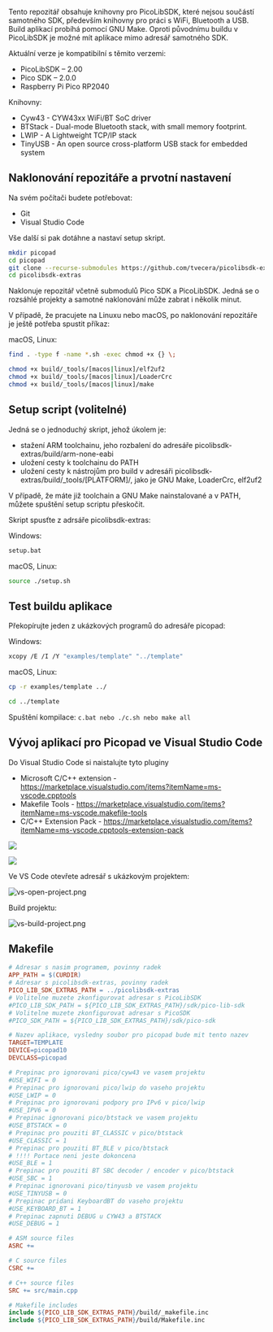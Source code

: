 Tento repozitář obsahuje knihovny pro PicoLibSDK, které nejsou součástí samotného SDK, především knihovny pro práci
s WiFi, Bluetooth a USB. Build aplikací probíhá pomocí GNU Make. Oproti původnímu buildu v PicoLibSDK je možné mít
aplikace mimo adresář samotného SDK.

Aktuální verze je kompatibilní s těmito verzemi:

* PicoLibSDK – 2.00
* Pico SDK – 2.0.0
* Raspberry Pi Pico RP2040

Knihovny:

* Cyw43 - CYW43xx WiFi/BT SoC driver
* BTStack - Dual-mode Bluetooth stack, with small memory footprint.
* LWIP - A Lightweight TCP/IP stack
* TinyUSB - An open source cross-platform USB stack for embedded system

## Naklonování repozitáře a prvotní nastavení

Na svém počítači budete potřebovat:

* Git
* Visual Studio Code

Vše další si pak dotáhne a nastaví setup skript.

```bash
mkdir picopad
cd picopad
git clone --recurse-submodules https://github.com/tvecera/picolibsdk-extras.git
cd picolibsdk-extras
```

Naklonuje repozitář včetně submodulů Pico SDK a PicoLibSDK. Jedná se o rozsáhlé projekty a samotné naklonování může
zabrat i několik minut.

V případě, že pracujete na Linuxu nebo macOS, po naklonování repozitáře je ještě potřeba spustit příkaz:

macOS, Linux:

```bash
find . -type f -name *.sh -exec chmod +x {} \;

chmod +x build/_tools/[macos|linux]/elf2uf2
chmod +x build/_tools/[macos|linux]/LoaderCrc
chmod +x build/_tools/[macos|linux]/make
```

## Setup script (volitelné)

Jedná se o jednoduchý skript, jehož úkolem je:

* stažení ARM toolchainu, jeho rozbalení do adresáře picolibsdk-extras/build/arm-none-eabi
* uložení cesty k toolchainu do PATH
* uložení cesty k nástrojům pro build v adresáři picolibsdk-extras/build/_tools/[PLATFORM]/, jako je GNU Make,
  LoaderCrc, elf2uf2

V případě, že máte již toolchain a GNU Make nainstalované a v PATH, můžete spuštění setup scriptu přeskočit.

Skript spusťte z adrsáře picolibsdk-extras:

Windows:

```bash
setup.bat
```

macOS, Linux:

```bash
source ./setup.sh
```

## Test buildu aplikace

Překopírujte jeden z ukázkových programů do adresáře picopad:

Windows:

```bash
xcopy /E /I /Y "examples/template" "../template"
```

macOS, Linux:

```bash
cp -r examples/template ../
```

```bash
cd ../template
```

Spuštění kompilace: ```c.bat nebo ./c.sh nebo make all```

## Vývoj aplikací pro Picopad ve Visual Studio Code

Do Visual Studio Code si naistalujte tyto pluginy

* Microsoft C/C++ extension - https://marketplace.visualstudio.com/items?itemName=ms-vscode.cpptools
* Makefile Tools - https://marketplace.visualstudio.com/items?itemName=ms-vscode.makefile-tools
* C/C++ Extension Pack -  https://marketplace.visualstudio.com/items?itemName=ms-vscode.cpptools-extension-pack

![](./docs/vs-extension-1.png)

![](./docs/vs-extension-2.png)

Ve VS Code otevřete adresář s ukázkovým projektem:

![vs-open-project.png](docs/vs-open-project.png)

Build projektu:

![vs-build-project.png](docs/vs-build-project.png)

## Makefile

```makefile
# Adresar s nasim programem, povinny radek
APP_PATH = $(CURDIR)
# Adresar s picolibsdk-extras, povinny radek
PICO_LIB_SDK_EXTRAS_PATH = ../picolibsdk-extras
# Volitelne muzete zkonfigurovat adresar s PicoLibSDK
#PICO_LIB_SDK_PATH = ${PICO_LIB_SDK_EXTRAS_PATH}/sdk/pico-lib-sdk
# Volitelne muzete zkonfigurovat adresar s PicoSDK
#PICO_SDK_PATH = ${PICO_LIB_SDK_EXTRAS_PATH}/sdk/pico-sdk

# Nazev aplikace, vysledny soubor pro picopad bude mit tento nazev
TARGET=TEMPLATE
DEVICE=picopad10
DEVCLASS=picopad

# Prepinac pro ignorovani pico/cyw43 ve vasem projektu  
#USE_WIFI = 0
# Prepinac pro ignorovani pico/lwip do vaseho projektu
#USE_LWIP = 0
# Prepinac pro ignorovani podpory pro IPv6 v pico/lwip
#USE_IPV6 = 0
# Prepinac ignorovani pico/btstack ve vasem projektu
#USE_BTSTACK = 0
# Prepinac pro pouziti BT_CLASSIC v pico/btstack
#USE_CLASSIC = 1
# Prepinac pro pouziti BT_BLE v pico/btstack
# !!!! Portace neni jeste dokoncena
#USE_BLE = 1
# Prepinac pro pouziti BT SBC decoder / encoder v pico/btstack
#USE_SBC = 1
# Prepinac ignorovani pico/tinyusb ve vasem projektu
#USE_TINYUSB = 0
# Prepinac pridani KeyboardBT do vaseho projektu
#USE_KEYBOARD_BT = 1
# Prepinac zapnuti DEBUG u CYW43 a BTSTACK
#USE_DEBUG = 1

# ASM source files
ASRC +=

# C source files
CSRC +=

# C++ source files
SRC += src/main.cpp

# Makefile includes
include ${PICO_LIB_SDK_EXTRAS_PATH}/build/_makefile.inc
include ${PICO_LIB_SDK_EXTRAS_PATH}/build/Makefile.inc
```
